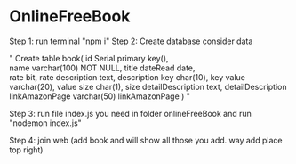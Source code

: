 # OnlineFreeBook
 Step 1: run terminal "npm i"
 Step 2: Create database consider data 

 "
    Create table book(
	id Serial primary key(),              
	name varchar(100) NOT NULL,        title 
	dateRead date,   
	rate bit,              rate
	description text,          description 
	key char(10),	     key
	value varchar(20),          value
	size char(1),         size
	detailDescription text,      detailDescription
	linkAmazonPage varchar(50)  linkAmazonPage
 )
 "

 Step 3: run file index.js
 you need in folder onlineFreeBook and run "nodemon index.js"

 Step 4: join web (add book and will show all those you add. way add place top right)
